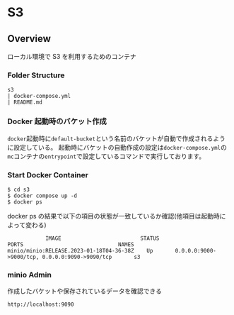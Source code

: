 # S3

## Overview

ローカル環境で S3 を利用するためのコンテナ

### Folder Structure

```
s3
| docker-compose.yml
| README.md
```

### Docker 起動時のバケット作成

`docker`起動時に`default-bucket`という名前のバケットが自動で作成されるように設定している。
起動時にバケットの自動作成の設定は`docker-compose.yml`の
`mc`コンテナの`entrypoint`で設定しているコマンドで実行しております。

### Start Docker Container

```
$ cd s3
$ docker compose up -d
$ docker ps
```

docker ps の結果で以下の項目の状態が一致しているか確認(他項目は起動時によって変わる)

```
            IMAGE                         STATUS                     PORTS                              NAMES
minio/minio:RELEASE.2023-01-18T04-36-38Z    Up       0.0.0.0:9000->9000/tcp, 0.0.0.0:9090->9090/tcp       s3
```

### minio Admin

作成したバケットや保存されているデータを確認できる

```
http://localhost:9090
```
